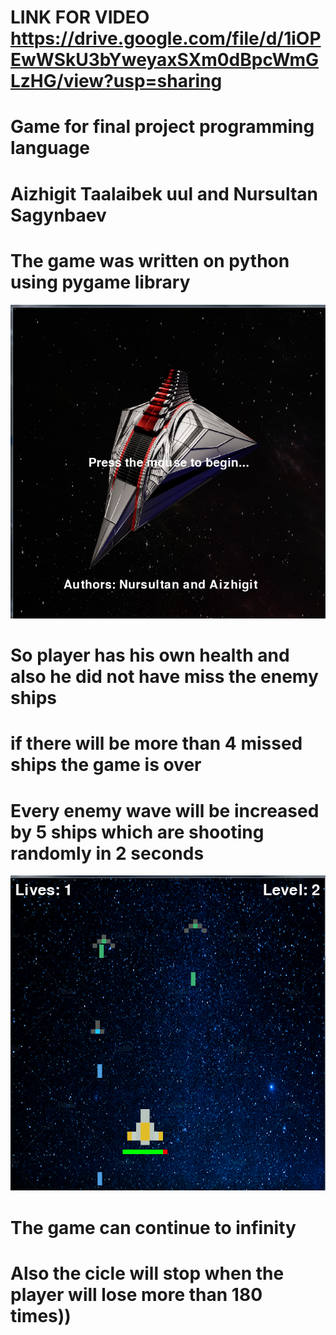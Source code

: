 # LINK FOR VIDEO https://drive.google.com/file/d/1iOPEwWSkU3bYweyaxSXm0dBpcWmGLzHG/view?usp=sharing
# Game for final project programming language
# Aizhigit Taalaibek uul and Nursultan Sagynbaev
# The game was written on python using pygame library
 ![](https://raw.githubusercontent.com/aizhigit02/Game_for_PL/main/images/1.PNG)
# So player has his own health and also he did not have miss the enemy ships
# if there will be more than 4 missed ships the game is over
# Every enemy wave will be increased by 5 ships which are shooting randomly in 2 seconds
![](https://raw.githubusercontent.com/aizhigit02/Game_for_PL/main/images/2.PNG)
# The game can continue to infinity 
# Also the cicle will stop when the player will lose more than 180 times))
